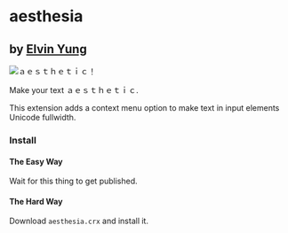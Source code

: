 # aesthesia
## by [Elvin Yung](https://github.com/elvinyung)

![ａｅｓｔｈｅｔｉｃ！](http://i.imgur.com/CxAnsjc.png)

Make your text ａｅｓｔｈｅｔｉｃ.

This extension adds a context menu option to make text in input elements Unicode fullwidth.

### Install
#### The Easy Way
Wait for this thing to get published.

#### The Hard Way
Download `aesthesia.crx` and install it.
